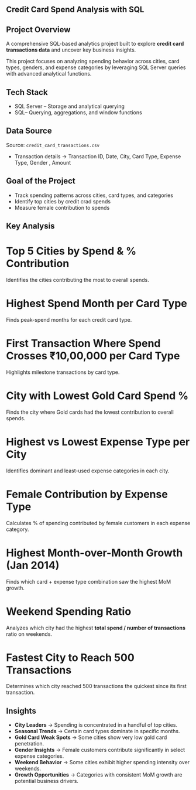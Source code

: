 Credit Card Spend Analysis with SQL
----------------------------------------

 Project Overview
 --------------------------
A comprehensive SQL-based analytics project built to explore **credit card transactions data** and uncover key business insights.  

This project focuses on analyzing spending behavior across cities, card types, genders, and expense categories by leveraging SQL Server queries with advanced analytical functions.


Tech Stack
--------------
- SQL Server – Storage and analytical querying  
- SQL– Querying, aggregations, and window functions  


Data Source
-----------------------------
Source: `credit_card_transactions.csv`  

- Transaction details → Transaction ID, Date, City, Card Type, Expense Type, Gender , Amount
 


 Goal of the Project
 ----------------------------
- Track spending patterns across cities, card types, and categories 
- Identify top cities by credit crad spends
- Measure female contribution to spends 


Key Analysis
-----------------------

# Top 5 Cities by Spend & % Contribution 

Identifies the cities contributing the most to overall spends.  

# Highest Spend Month per Card Type  

Finds peak-spend months for each credit card type.  

# First Transaction Where Spend Crosses ₹10,00,000 per Card Type  

Highlights milestone transactions by card type.  

# City with Lowest Gold Card Spend %  
Finds the city where Gold cards had the lowest contribution to overall spends.  

# Highest vs Lowest Expense Type per City  
Identifies dominant and least-used expense categories in each city.  

# Female Contribution by Expense Type  
Calculates % of spending contributed by female customers in each expense category.  

# Highest Month-over-Month Growth (Jan 2014)  
Finds which card + expense type combination saw the highest MoM growth.  

# Weekend Spending Ratio  
Analyzes which city had the highest **total spend / number of transactions** ratio on weekends.  

# Fastest City to Reach 500 Transactions  
Determines which city reached 500 transactions the quickest since its first transaction.  


 Insights
 ----------
- **City Leaders** → Spending is concentrated in a handful of top cities.  
- **Seasonal Trends** → Certain card types dominate in specific months.  
- **Gold Card Weak Spots** → Some cities show very low gold card penetration.  
- **Gender Insights** → Female customers contribute significantly in select expense categories.  
- **Weekend Behavior** → Some cities exhibit higher spending intensity over weekends.  
- **Growth Opportunities** → Categories with consistent MoM growth are potential business drivers.  



